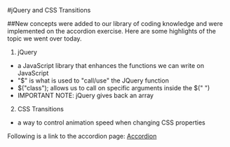 #jQuery and CSS Transitions

##New concepts were added to our library of coding knowledge and were implemented on the accordion exercise. Here are some highlights of the topic we went over today.

1. jQuery
  * a JavaScript library that enhances the functions we can write on JavaScript
  * "$" is what is used to "call/use" the JQuery function
  * $("class"); allows us to call on specific arguments inside the $(" ")
  * IMPORTANT NOTE: jQuery gives back an array

2. CSS Transitions
  * a way to control animation speed when changing CSS properties

Following is a link to the accordion page:
[Accordion](https://eunheh.github.io/accordion/)
